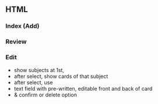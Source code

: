 ## HTML

### Index (Add)
### Review
### Edit
- show subjects at 1st,
- after select, show cards of that subject
- after select, use <dialog> for editing cards
- text field with pre-written, editable front and back of card
- & confirm or delete option